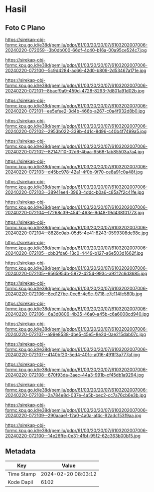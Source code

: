 # Hasil

## Foto C Plano

https://sirekap-obj-formc.kpu.go.id/e38d/pemilu/pdpr/61/03/20/20/07/6103202007006-20240220-072059--3b0db000-66df-4c40-b16a-00a95ce524c7.jpg

https://sirekap-obj-formc.kpu.go.id/e38d/pemilu/pdpr/61/03/20/20/07/6103202007006-20240220-072100--5c9d4284-ac66-42d0-b809-2d53467a171e.jpg

https://sirekap-obj-formc.kpu.go.id/e38d/pemilu/pdpr/61/03/20/20/07/6103202007006-20240220-072101--8bacf9a9-459d-4728-8293-7d801a91d02b.jpg

https://sirekap-obj-formc.kpu.go.id/e38d/pemilu/pdpr/61/03/20/20/07/6103202007006-20240220-072101--ee5efee2-3d4b-466b-a267-c0a4f932d8b0.jpg

https://sirekap-obj-formc.kpu.go.id/e38d/pemilu/pdpr/61/03/20/20/07/6103202007006-20240220-072102--2953b022-339b-4d1c-8d96-c40b4f7499a5.jpg

https://sirekap-obj-formc.kpu.go.id/e38d/pemilu/pdpr/61/03/20/20/07/6103202007006-20240220-072102--82147f10-02d6-4baa-9568-1ab85503a7a4.jpg

https://sirekap-obj-formc.kpu.go.id/e38d/pemilu/pdpr/61/03/20/20/07/6103202007006-20240220-072103--d45bc978-42a1-4f0b-9f70-ce8a91c0a48f.jpg

https://sirekap-obj-formc.kpu.go.id/e38d/pemilu/pdpr/61/03/20/20/07/6103202007006-20240220-072103--38941ee4-3963-4ddc-b0a6-c85a7f2c41fe.jpg

https://sirekap-obj-formc.kpu.go.id/e38d/pemilu/pdpr/61/03/20/20/07/6103202007006-20240220-072104--f7268c39-454f-463e-9d48-19d438f01773.jpg

https://sirekap-obj-formc.kpu.go.id/e38d/pemilu/pdpr/61/03/20/20/07/6103202007006-20240220-072104--8828c0ab-05d5-4e41-8243-0599308de98c.jpg

https://sirekap-obj-formc.kpu.go.id/e38d/pemilu/pdpr/61/03/20/20/07/6103202007006-20240220-072105--cbb3fda6-13c0-4449-b127-a6e503d1662f.jpg

https://sirekap-obj-formc.kpu.go.id/e38d/pemilu/pdpr/61/03/20/20/07/6103202007006-20240220-072105--956595db-5972-4254-993c-a9212c6d3685.jpg

https://sirekap-obj-formc.kpu.go.id/e38d/pemilu/pdpr/61/03/20/20/07/6103202007006-20240220-072106--8cd127be-0ce8-4e9c-9718-e7c114fc580b.jpg

https://sirekap-obj-formc.kpu.go.id/e38d/pemilu/pdpr/61/03/20/20/07/6103202007006-20240220-072106--6a3d0806-4b35-46a0-a45b-c6a6008cd940.jpg

https://sirekap-obj-formc.kpu.go.id/e38d/pemilu/pdpr/61/03/20/20/07/6103202007006-20240220-072107--a99e8538-dbe5-45e5-8e2d-0ae215dab07c.jpg

https://sirekap-obj-formc.kpu.go.id/e38d/pemilu/pdpr/61/03/20/20/07/6103202007006-20240220-072107--4140bf20-5ed4-401c-a016-491ff3a777af.jpg

https://sirekap-obj-formc.kpu.go.id/e38d/pemilu/pdpr/61/03/20/20/07/6103202007006-20240220-072108--670f93da-3aec-44a3-991b-cf45db1a9294.jpg

https://sirekap-obj-formc.kpu.go.id/e38d/pemilu/pdpr/61/03/20/20/07/6103202007006-20240220-072108--2a784e8d-037e-4a5b-bec2-cc7a76cb6e3b.jpg

https://sirekap-obj-formc.kpu.go.id/e38d/pemilu/pdpr/61/03/20/20/07/6103202007006-20240220-072109--290aaae1-12a0-4a0a-af4c-92adc153f9aa.jpg

https://sirekap-obj-formc.kpu.go.id/e38d/pemilu/pdpr/61/03/20/20/07/6103202007006-20240220-072100--14e26ffe-0e31-4fbf-95f2-62c363b00b15.jpg


## Metadata

| Key        | Value               |
| ---------- | ------------------- |
| Time Stamp | 2024-02-20 08:03:12 |
| Kode Dapil | 6102                |



